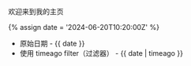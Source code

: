 ---
---

欢迎来到我的主页

{% assign date = '2024-06-20T10:20:00Z' %}

- 原始日期 - {{ date }}
- 使用 timeago filter（过滤器） - {{ date | timeago }}